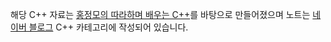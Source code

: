 해당 C++ 자료는 [홍정모의 따라하며 배우는 C++](https://www.inflearn.com/course/following-c-plus/dashboard)를 바탕으로 만들어졌으며 노트는 [네이버 블로그](https://blog.naver.com/wlsgur073) C++ 카테고리에 작성되어 있습니다.
